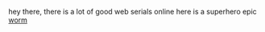 hey there, there is a lot of good web serials online
here is a superhero epic [worm](https://parahumans.wordpress.com/category/stories-arcs-1-10/arc-1-gestation/1-01/)
